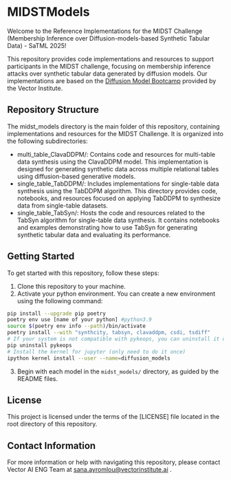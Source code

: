 # MIDSTModels

Welcome to the Reference Implementations for the MIDST Challenge (Membership Inference over Diffusion-models-based Synthetic Tabular Data) - SaTML 2025!

This repository provides code implementations and resources to support participants in the MIDST challenge, focusing on membership inference attacks over synthetic tabular data generated by diffusion models. Our implementations are based on the [Diffusion Model Bootcamp](https://github.com/VectorInstitute/diffusion_model_bootcamp/tree/main) provided by the Vector Institute.



## Repository Structure
The midst_models directory is the main folder of this repository, containing implementations and resources for the MIDST Challenge. It is organized into the following subdirectories:
- multi_table_ClavaDDPM/: Contains code and resources for multi-table data synthesis using the ClavaDDPM model. This implementation is designed for generating synthetic data across multiple relational tables using diffusion-based generative models.
- single_table_TabDDPM/:  Includes implementations for single-table data synthesis using the TabDDPM algorithm. This directory provides code, notebooks, and resources focused on applying TabDDPM to synthesize data from single-table datasets.
- single_table_TabSyn/: Hosts the code and resources related to the TabSyn algorithm for single-table data synthesis. It contains notebooks and examples demonstrating how to use TabSyn for generating synthetic tabular data and evaluating its performance.

## Getting Started

To get started with this repository, follow these steps:
1. Clone this repository to your machine.
2. Activate your python environment. You can create a new environment using the following command:
```bash
pip install --upgrade pip poetry
poetry env use [name of your python] #python3.9
source $(poetry env info --path)/bin/activate
poetry install --with "synthcity, tabsyn, clavaddpm, csdi, tsdiff"
# If your system is not compatible with pykeops, you can uninstall it using the following command
pip uninstall pykeops
# Install the kernel for jupyter (only need to do it once)
ipython kernel install --user --name=diffusion_models
```
3. Begin with each model in the `midst_models/` directory, as guided by the README files.

## License
This project is licensed under the terms of the [LICENSE] file located in the root directory of this repository.


## Contact Information
For more information or help with navigating this repository, please contact Vector AI ENG Team at sana.ayromlou@vectorinstitute.ai .
